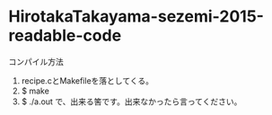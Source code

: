 # HirotakaTakayama-sezemi-2015-readable-code
コンパイル方法
1. recipe.cとMakefileを落としてくる。
2. $ make
3. $ ./a.out
で、出来る筈です。出来なかったら言ってください。
